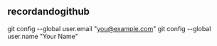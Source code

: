 ## recordandogithub
  git config --global user.email "you@example.com"
  git config --global user.name "Your Name"
